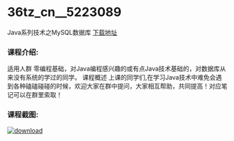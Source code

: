 # 36tz_cn__5223089
Java系列技术之MySQL数据库
[下载地址](http://www.36tz.cn/article/5223089 "下载地址")
### 课程介绍:
适用人群
零编程基础，对Java编程感兴趣的或有点Java技术基础的，对数据库从来没有系统的学过的同学。
课程概述
上课的同学们,在学习Java技术中难免会遇到各种磕磕碰碰的时候，欢迎大家在群中提问，大家相互帮助，共同提高！对应笔记可以在群里索取！

### 课程截图:
[![download](http://36tz.cn/muke_img/2022_02_2-63.png "下载地址")](http://www.36tz.cn "下载地址")
